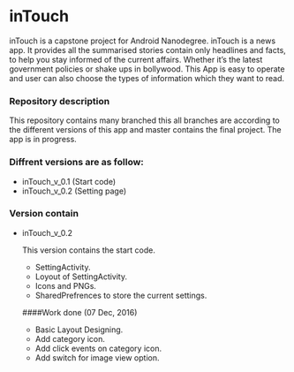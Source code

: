 # inTouch

inTouch is a capstone project for Android Nanodegree. inTouch is a news app. It provides all the summarised stories contain only headlines and facts, to help you stay informed of the current affairs. Whether it’s the latest government policies or shake ups in bollywood. This App is easy to operate and user can also choose the types of information which they want to read.

### Repository description 

This repository contains many branched this all branches are according to the different versions of this app and master contains the final project.
The app is in progress. 

### Diffrent versions are as follow:
  * inTouch_v_0.1 (Start code)
  * inTouch_v_0.2 (Setting page)

### Version contain
  * inTouch_v_0.2 
  
    This version contains the start code. 
    * SettingActivity.
    * Loyout of SettingActivity.
    * Icons and PNGs.
    * SharedPrefrences to store the current settings.
  
    ####Work done (07 Dec, 2016)
    * Basic Layout Designing.
    * Add category icon.
    * Add click events on category icon.
    * Add switch for image view option.
  
    
    
